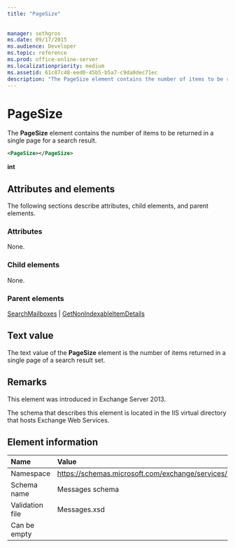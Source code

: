```yaml
---
title: "PageSize"
 
 
manager: sethgros
ms.date: 09/17/2015
ms.audience: Developer
ms.topic: reference
ms.prod: office-online-server
ms.localizationpriority: medium
ms.assetid: 61c87c48-eed0-45b5-b5a7-c9da0dec71ec
description: "The PageSize element contains the number of items to be returned in a single page for a search result."
---
```


# PageSize

The **PageSize** element contains the number of items to be returned in a single page for a search result. 
  
```XML
<PageSize></PageSize>
```

 **int**
## Attributes and elements

The following sections describe attributes, child elements, and parent elements.
  
### Attributes

None.
  
### Child elements

None.
  
### Parent elements

[SearchMailboxes](searchmailboxes.md) | [GetNonIndexableItemDetails](getnonindexableitemdetails.md)
  
## Text value

The text value of the **PageSize** element is the number of items returned in a single page of a search result set. 
  
## Remarks

This element was introduced in Exchange Server 2013.
  
The schema that describes this element is located in the IIS virtual directory that hosts Exchange Web Services.
  
## Element information

|**Name**|**Value**|
|:-----|:-----|
|Namespace  <br/> |https://schemas.microsoft.com/exchange/services/2006/messages  <br/> |
|Schema name  <br/> |Messages schema  <br/> |
|Validation file  <br/> |Messages.xsd  <br/> |
|Can be empty  <br/> ||
   

